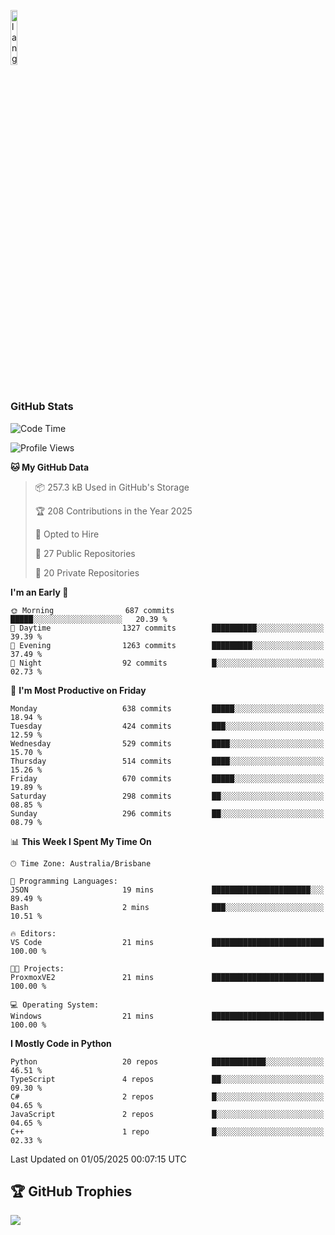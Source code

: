 <p align="left"><img width=15%" src="https://github.com/alansmathew/alansmathew/raw/master/lang.gif" alt="lang image here" /></p>

# <h3 align="left">GitHub Stats</h3>

<!--START_SECTION:waka-->
![Code Time](http://img.shields.io/badge/Code%20Time-569%20hrs%2035%20mins-blue)

![Profile Views](http://img.shields.io/badge/Profile%20Views-0-blue)

**🐱 My GitHub Data** 

> 📦 257.3 kB Used in GitHub's Storage 
 > 
> 🏆 208 Contributions in the Year 2025
 > 
> 💼 Opted to Hire
 > 
> 📜 27 Public Repositories 
 > 
> 🔑 20 Private Repositories 
 > 
**I'm an Early 🐤** 

```text
🌞 Morning                687 commits         █████░░░░░░░░░░░░░░░░░░░░   20.39 % 
🌆 Daytime                1327 commits        ██████████░░░░░░░░░░░░░░░   39.39 % 
🌃 Evening                1263 commits        █████████░░░░░░░░░░░░░░░░   37.49 % 
🌙 Night                  92 commits          █░░░░░░░░░░░░░░░░░░░░░░░░   02.73 % 
```
📅 **I'm Most Productive on Friday** 

```text
Monday                   638 commits         █████░░░░░░░░░░░░░░░░░░░░   18.94 % 
Tuesday                  424 commits         ███░░░░░░░░░░░░░░░░░░░░░░   12.59 % 
Wednesday                529 commits         ████░░░░░░░░░░░░░░░░░░░░░   15.70 % 
Thursday                 514 commits         ████░░░░░░░░░░░░░░░░░░░░░   15.26 % 
Friday                   670 commits         █████░░░░░░░░░░░░░░░░░░░░   19.89 % 
Saturday                 298 commits         ██░░░░░░░░░░░░░░░░░░░░░░░   08.85 % 
Sunday                   296 commits         ██░░░░░░░░░░░░░░░░░░░░░░░   08.79 % 
```


📊 **This Week I Spent My Time On** 

```text
🕑︎ Time Zone: Australia/Brisbane

💬 Programming Languages: 
JSON                     19 mins             ██████████████████████░░░   89.49 % 
Bash                     2 mins              ███░░░░░░░░░░░░░░░░░░░░░░   10.51 % 

🔥 Editors: 
VS Code                  21 mins             █████████████████████████   100.00 % 

🐱‍💻 Projects: 
ProxmoxVE2               21 mins             █████████████████████████   100.00 % 

💻 Operating System: 
Windows                  21 mins             █████████████████████████   100.00 % 
```

**I Mostly Code in Python** 

```text
Python                   20 repos            ████████████░░░░░░░░░░░░░   46.51 % 
TypeScript               4 repos             ██░░░░░░░░░░░░░░░░░░░░░░░   09.30 % 
C#                       2 repos             █░░░░░░░░░░░░░░░░░░░░░░░░   04.65 % 
JavaScript               2 repos             █░░░░░░░░░░░░░░░░░░░░░░░░   04.65 % 
C++                      1 repo              █░░░░░░░░░░░░░░░░░░░░░░░░   02.33 % 
```




 Last Updated on 01/05/2025 00:07:15 UTC
<!--END_SECTION:waka-->

## 🏆 GitHub Trophies

![](https://github-profile-trophy.vercel.app/?username=samh06&theme=discord&no-frame=true&no-bg=false&margin-w=4)
